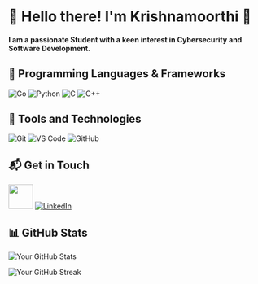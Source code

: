# 👋 Hello there! I'm Krishnamoorthi 👋

#### I am a passionate Student with a keen interest in Cybersecurity and Software Development.

## 🚀 Programming Languages & Frameworks

![Go](https://img.shields.io/badge/-Go-00ADD8?logo=go&logoColor=white&style=flat-square)
![Python](https://img.shields.io/badge/-Python-306998?logo=python&logoColor=white&style=flat-square)
![C](https://img.shields.io/badge/-C-00599C?logo=C&logoColor=white&style=flat-square)
![C++](https://img.shields.io/badge/-C%2B%2B-00599C?logo=C%2B%2B&logoColor=white&style=flat-square)

## 🚀 Tools and Technologies

![Git](https://img.shields.io/badge/-Git-F05032?logo=git&logoColor=white&style=flat-square)
![VS Code](https://img.shields.io/badge/-VS%20Code-007ACC?logo=visual-studio-code&logoColor=white&style=flat-square)
![GitHub](https://img.shields.io/badge/-GitHub-181717?logo=github&logoColor=white&style=flat-square)

## 📬 Get in Touch

<a href="mailto:p.l.krishnamoorthy@gmail.com"><img height="48" width="48" src="https://i.ibb.co/vD0fmh5/iconizer-icons8-gmail.png" ></a>
<a href="https://www.linkedin.com/in/krishnamoorthi-p-l-3307bb28a/">![LinkedIn](https://skillicons.dev/icons?i=linkedin)</a>


## 📊 GitHub Stats

![Your GitHub Stats](https://github-readme-stats.vercel.app/api?username=Kr1shna02&show_icons=true&count_private=true&hide_title=true&hide=prs&theme=radical&border_radius=10)

![Your GitHub Streak](https://github-readme-streak-stats.herokuapp.com/?user=Kr1shna02&theme=radical&border_radius=10)    


